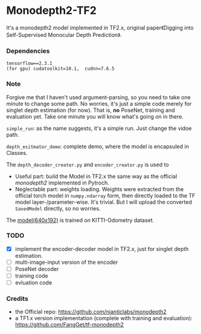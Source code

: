 # Monodepth2-TF2
It's a monodepth2 model implemented in TF2.x, original paper《Digging into Self-Supervised Monocular Depth Prediction》.

### Dependencies
```
tensorflow==2.3.1
(for gpu) cudatoolkit=10.1,  cudnn=7.6.5
```

### Note
Forgive me that I haven't used argument-parsing, so you need to take one minute to change some path. No worries, it's just a simple code merely for singlet depth estimation (for now). That is, **no** PoseNet, training and evaluation yet. Take one minute you will know what's going on in there.

`simple_run`: as the name suggests, it's a simple run. Just change the vidoe path.

`depth_esitmator_demo`: complete demo, where the model is encapsuled in Classes.

The `depth_decoder_creater.py` and `encoder_creator.py` is used to 
- Useful part: build the Model in TF2.x the same way as the official *monodepth2* implemented in Pytroch.
- Neglectable part: weights loading. Weights were extracted from the official torch model in `numpy.ndarray` form, then directly loaded to the TF model layer-/parameter-wise. It's trivial. But I will upload the converted `SavedModel` directly, so no worries.

The [model(640x192)](https://drive.google.com/drive/folders/1yBIYsphJInPIjGtL3NjMzHhjVk6ExoRC?usp=sharing) is trained on KITTI-Odometry dataset.

### TODO
- [X] implement the encoder-decoder model in TF2.x, just for singlet depth estimation. 
- [ ] multi-image-input version of the encoder
- [ ] PoseNet decoder
- [ ] training code
- [ ] evluation code

### Credits
- the Official repo: https://github.com/nianticlabs/monodepth2
- a TF1.x version implementation (complete with training and evaluation): https://github.com/FangGet/tf-monodepth2
